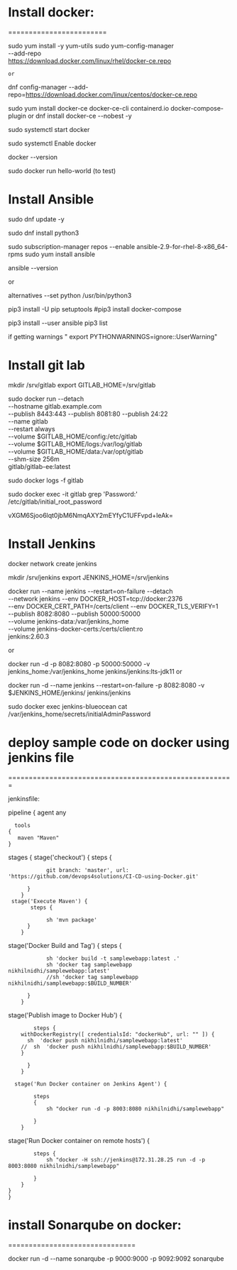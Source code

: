 # Install docker:
========================

 sudo yum install -y yum-utils
 sudo yum-config-manager \
    --add-repo \
    https://download.docker.com/linux/rhel/docker-ce.repo


    or

dnf config-manager --add-repo=https://download.docker.com/linux/centos/docker-ce.repo


sudo yum install docker-ce docker-ce-cli containerd.io docker-compose-plugin
or
dnf install docker-ce --nobest -y

sudo systemctl start docker

sudo systemctl Enable docker

docker --version

sudo docker run hello-world (to test)


# Install Ansible

 sudo dnf update -y

 sudo dnf install python3

sudo subscription-manager repos --enable ansible-2.9-for-rhel-8-x86_64-rpms
sudo yum install ansible

ansible --version

 or 

alternatives --set python /usr/bin/python3

pip3 install -U pip setuptools
#pip3 install docker-compose

pip3 install --user ansible
pip3 list


if getting warnings " export PYTHONWARNINGS=ignore::UserWarning"


# Install git lab

mkdir /srv/gitlab
export GITLAB_HOME=/srv/gitlab

sudo docker run --detach \
  --hostname gitlab.example.com \
  --publish 8443:443 --publish 8081:80 --publish 24:22 \
  --name gitlab \
  --restart always \
  --volume $GITLAB_HOME/config:/etc/gitlab \
  --volume $GITLAB_HOME/logs:/var/log/gitlab \
  --volume $GITLAB_HOME/data:/var/opt/gitlab \
  --shm-size 256m \
  gitlab/gitlab-ee:latest


sudo docker logs -f gitlab

sudo docker exec -it gitlab grep 'Password:' /etc/gitlab/initial_root_password

vXGM6Sjoo6lqt0jbM6NmqAXY2mEYfyC1UFFvpd+IeAk=


# Install Jenkins

docker network create jenkins

mkdir /srv/jenkins
export JENKINS_HOME=/srv/jenkins


docker run --name jenkins --restart=on-failure --detach \
  --network jenkins --env DOCKER_HOST=tcp://docker:2376 \
  --env DOCKER_CERT_PATH=/certs/client --env DOCKER_TLS_VERIFY=1 \
  --publish 8082:8080 --publish 50000:50000 \
  --volume jenkins-data:/var/jenkins_home \
  --volume jenkins-docker-certs:/certs/client:ro \
  jenkins:2.60.3

  or

  docker run -d -p 8082:8080 -p 50000:50000 -v jenkins_home:/var/jenkins_home jenkins/jenkins:lts-jdk11
or

docker run -d --name jenkins --restart=on-failure -p 8082:8080 -v $JENKINS_HOME/jenkins/ jenkins/jenkins  

  sudo docker exec jenkins-blueocean cat /var/jenkins_home/secrets/initialAdminPassword 


# deploy sample code on docker using jenkins file
=======================================================


jenkinsfile:


pipeline {
    agent any
	
	  tools
    {
       maven "Maven"
    }
 stages {
      stage('checkout') {
           steps {
             
                git branch: 'master', url: 'https://github.com/devops4solutions/CI-CD-using-Docker.git'
             
          }
        }
	 stage('Execute Maven') {
           steps {
             
                sh 'mvn package'             
          }
        }
        

  stage('Docker Build and Tag') {
           steps {
              
                sh 'docker build -t samplewebapp:latest .' 
                sh 'docker tag samplewebapp nikhilnidhi/samplewebapp:latest'
                //sh 'docker tag samplewebapp nikhilnidhi/samplewebapp:$BUILD_NUMBER'
               
          }
        }
     
  stage('Publish image to Docker Hub') {
          
            steps {
        withDockerRegistry([ credentialsId: "dockerHub", url: "" ]) {
          sh  'docker push nikhilnidhi/samplewebapp:latest'
        //  sh  'docker push nikhilnidhi/samplewebapp:$BUILD_NUMBER' 
        }
                  
          }
        }
     
      stage('Run Docker container on Jenkins Agent') {
             
            steps 
			{
                sh "docker run -d -p 8003:8080 nikhilnidhi/samplewebapp"
 
            }
        }
 stage('Run Docker container on remote hosts') {
             
            steps {
                sh "docker -H ssh://jenkins@172.31.28.25 run -d -p 8003:8080 nikhilnidhi/samplewebapp"
 
            }
        }
    }
	}



# install Sonarqube on docker:
===============================

docker run -d --name sonarqube -p 9000:9000 -p 9092:9092 sonarqube

